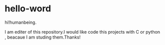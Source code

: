 # hello-word



hi!humanbeing.

I am editer of this repository.I would like code this projects with C or python , beacaue I am studing them.Thanks!
